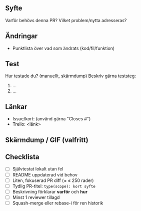 ## Syfte
Varför behövs denna PR? Vilket problem/nytta adresseras?

## Ändringar
- Punktlista över vad som ändrats (kod/fil/funktion)

## Test
Hur testade du? (manuellt, skärmdump) Beskriv gärna teststeg:
1) ...
2) ...

## Länkar
- Issue/kort: <URL> (använd gärna "Closes #<nummer>")
- Trello: <länk>

## Skärmdump / GIF (valfritt)

## Checklista
- [ ] Självtestat lokalt utan fel
- [ ] README uppdaterad vid behov
- [ ] Liten, fokuserad PR diff (≈ ≤ 250 rader)
- [ ] Tydlig PR-titel: `type(scope): kort syfte`
- [ ] Beskrivning förklarar **varför** och **hur**
- [ ] Minst 1 reviewer tillagd
- [ ] Squash-merge eller rebase-i för ren historik
